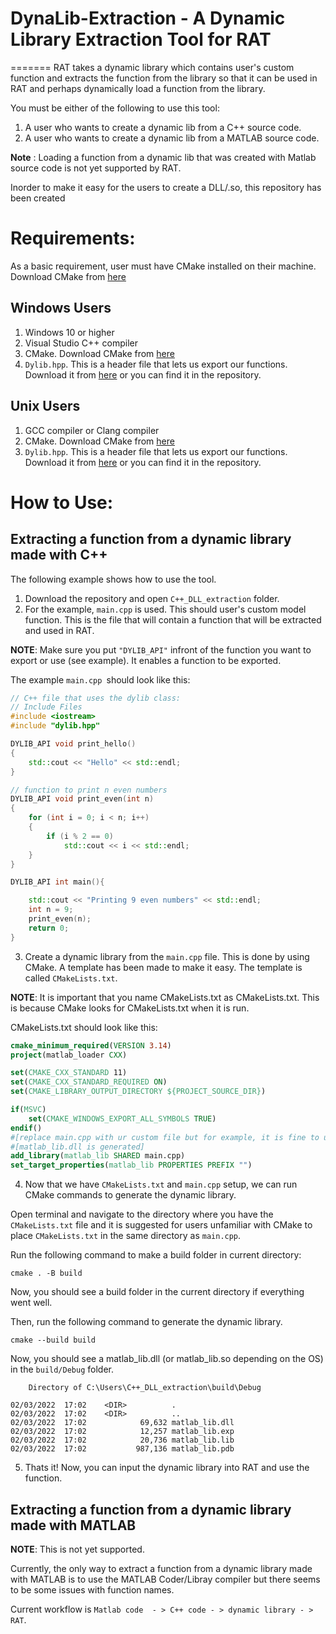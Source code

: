 # DynaLib-Extraction -  A Dynamic Library Extraction Tool for RAT
=======
RAT takes a dynamic library which contains user's custom function and extracts the function from the library so that it can be used in RAT and perhaps dynamically load a function from the library.

You must be either of the following to use this tool:
1. A user who wants to create a dynamic lib from a C++ source code.
2. A user who wants to create a dynamic lib from a MATLAB source code.

**Note** : Loading a function from a dynamic lib that was created with Matlab source code is not yet supported by RAT.

Inorder to make it easy for the users to create a DLL/.so, this repository has been created

Requirements:
=======
As a basic requirement, user must have CMake installed on their machine.
Download CMake from [here](https://cmake.org/download/)

## Windows Users
1. Windows 10 or higher
2. Visual Studio C++ compiler
3. CMake. Download CMake from [here](https://cmake.org/download/) 
4. `Dylib.hpp`. This is a header file that lets us export our functions. Download it from [here](https://github.com/martin-olivier/dylib/releases/download/v1.8.2/dylib.hpp) or you can find it in the repository.


## Unix Users
1. GCC compiler or Clang compiler
2. CMake. Download CMake from [here](https://cmake.org/download/)
3. `Dylib.hpp`. This is a header file that lets us export our functions. Download it from [here](https://github.com/martin-olivier/dylib/releases/download/v1.8.2/dylib.hpp) or you can find it in the repository.


How to Use:
=======
## Extracting a function from a dynamic library made with C++
The following example shows how to use the tool.
1. Download the repository and open `C++_DLL_extraction` folder.
2. For the example, `main.cpp` is used. This should user's custom model function. This is the file that will contain a function that will be extracted and used in RAT. 

**NOTE**: Make sure you put `"DYLIB_API"` infront of the function you want to export or use (see example). It enables a function to be exported.

The example `main.cpp `should look like this:
``` C++
// C++ file that uses the dylib class:
// Include Files
#include <iostream>
#include "dylib.hpp"

DYLIB_API void print_hello()
{
    std::cout << "Hello" << std::endl;
}

// function to print n even numbers
DYLIB_API void print_even(int n)
{
    for (int i = 0; i < n; i++)
    {
        if (i % 2 == 0)
            std::cout << i << std::endl;
    }
}

DYLIB_API int main(){

    std::cout << "Printing 9 even numbers" << std::endl;
    int n = 9;
    print_even(n);
    return 0;
}

```

3. Create a dynamic library from the `main.cpp` file. This is done by using CMake. 
A template has been made to make it easy. The template is called `CMakeLists.txt`.

**NOTE**: It is important that you name CMakeLists.txt as CMakeLists.txt. This is because CMake looks for CMakeLists.txt when it is run. 

CMakeLists.txt should look like this:
``` CMake
cmake_minimum_required(VERSION 3.14)
project(matlab_loader CXX)

set(CMAKE_CXX_STANDARD 11)
set(CMAKE_CXX_STANDARD_REQUIRED ON)
set(CMAKE_LIBRARY_OUTPUT_DIRECTORY ${PROJECT_SOURCE_DIR})

if(MSVC)
    set(CMAKE_WINDOWS_EXPORT_ALL_SYMBOLS TRUE)
endif()
#[replace main.cpp with ur custom file but for example, it is fine to use main.cpp]
#[matlab_lib.dll is generated]
add_library(matlab_lib SHARED main.cpp) 
set_target_properties(matlab_lib PROPERTIES PREFIX "")
```

4. Now that we have `CMakeLists.txt` and `main.cpp` setup, we can run CMake commands to generate the dynamic library.

Open terminal and navigate to the directory where you have the `CMakeLists.txt` file and it is suggested for users unfamiliar with CMake to place `CMakeLists.txt` in the same directory as `main.cpp`.

Run the following command to make a build folder in current directory:
```
cmake . -B build 
```
Now, you should see a build folder in the current directory if everything went well.

Then, run the following command to generate the dynamic library.
```
cmake --build build
```
Now, you should see a matlab_lib.dll (or matlab_lib.so depending on the OS) in the `build/Debug` folder.
```
    Directory of C:\Users\C++_DLL_extraction\build\Debug

02/03/2022  17:02    <DIR>          .
02/03/2022  17:02    <DIR>          ..
02/03/2022  17:02            69,632 matlab_lib.dll
02/03/2022  17:02            12,257 matlab_lib.exp
02/03/2022  17:02            20,736 matlab_lib.lib
02/03/2022  17:02           987,136 matlab_lib.pdb
```

5. Thats it! Now, you can input the dynamic library into RAT and use the function.



## Extracting a function from a dynamic library made with MATLAB

**NOTE**: This is not yet supported.

Currently, the only way to extract a function from a dynamic library made with MATLAB is to use the MATLAB Coder/Libray compiler but there seems to be some issues with function names. 

Current workflow is `Matlab code  - > C++ code - > dynamic library - > RAT`.
